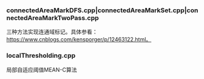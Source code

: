 ### connectedAreaMarkDFS.cpp|connectedAreaMarkSet.cpp|connectedAreaMarkTwoPass.cpp
三种方法实现连通域标记。具体参看：https://www.cnblogs.com/kensporger/p/12463122.html。

### localThresholding.cpp
局部自适应阈值MEAN-C算法
